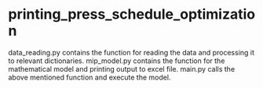 # printing_press_schedule_optimization
data_reading.py contains the function for reading the data and processing it to relevant dictionaries.
mip_model.py contains the function for the mathematical model and printing output to excel file.
main.py calls the above mentioned function and execute the model.
